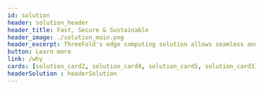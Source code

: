 ```yaml
---
id: solution
header: solution_header
header_title: Fast, Secure & Sustainable
header_image: ./solution_main.png
header_excerpt: ThreeFold's edge computing solution allows seamless and direct data transportation that guarantees data ownership and access at warp speed in a completely end-to-end encrypted environment.
button: Learn more
link: /why
cards: [solution_card2, solution_card4, solution_card5, solution_card3]
headerSolution : headerSolution
---
```

<!-- 
featuresMain: Feature_main
features: [high_durability, versatility, value_based_price, variety] -->

<!-- signup: solution_signup -->

<!-- productData: [solution_product1, solution_product2, solution_product3] -->

<!-- header_title: Powering the next-gen Internet
header_image: ./solution_header.png
header_altImg: solution_header
header_excerpt: Our open-source lightweight OS and autonomous technology powers the decentralization of the Internet with more Security, Privacy & Performance-Efficiency. -->

<!-- slides:
  [
    performance,
    privacy,
    security,
    inclusive,
    sustainable,
  ] -->

<!--   cta: solution_cta -->

<!-- solution_image: ./grid_live.png -->
